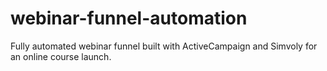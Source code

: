 # webinar-funnel-automation
Fully automated webinar funnel built with ActiveCampaign and Simvoly for an online course launch.
